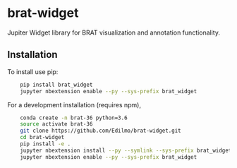 # brat-widget

Jupiter Widget library for BRAT visualization and annotation functionality.

## Installation

To install use pip:
```bash
    pip install brat_widget
    jupyter nbextension enable --py --sys-prefix brat_widget
```


For a development installation (requires npm),
```bash
    conda create -n brat-36 python=3.6
    source activate brat-36
    git clone https://github.com/Edilmo/brat-widget.git
    cd brat-widget
    pip install -e .
    jupyter nbextension install --py --symlink --sys-prefix brat_widget
    jupyter nbextension enable --py --sys-prefix brat_widget
```
